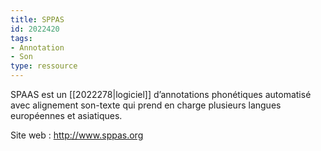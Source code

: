 ```yaml
---
title: SPPAS
id: 2022420
tags:
- Annotation
- Son
type: ressource
---
```


SPAAS est un [[2022278|logiciel]] d’annotations phonétiques automatisé avec alignement son-texte qui prend en charge plusieurs langues européennes et asiatiques.

Site web : <http://www.sppas.org>

